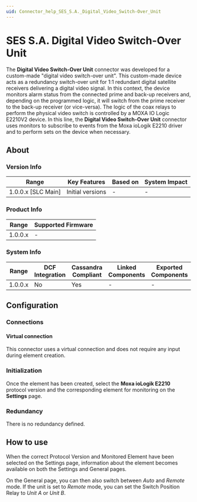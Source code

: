 ```yaml
---
uid: Connector_help_SES_S.A._Digital_Video_Switch-Over_Unit
---
```


# SES S.A. Digital Video Switch-Over Unit

The **Digital Video Switch-Over Unit** connector was developed for a custom-made "digital video switch-over unit". This custom-made device acts as a redundancy switch-over unit for 1:1 redundant digital satellite receivers delivering a digital video signal. In this context, the device monitors alarm status from the connected prime and back-up receivers and, depending on the programmed logic, it will switch from the prime receiver to the back-up receiver (or vice-versa). The logic of the coax relays to perform the physical video switch is controlled by a MOXA IO Logic E2210V2 device. In this line, the **Digital Video Switch-Over Unit** connector uses monitors to subscribe to events from the Moxa ioLogik E2210 driver and to perform sets on the device when necessary.

## About

### Version Info

| **Range**            | **Key Features** | **Based on** | **System Impact** |
|----------------------|------------------|--------------|-------------------|
| 1.0.0.x \[SLC Main\] | Initial versions | \-           | \-                |

### Product Info

| **Range** | **Supported Firmware** |
|-----------|------------------------|
| 1.0.0.x   | \-                     |

### System Info

| **Range** | **DCF Integration** | **Cassandra Compliant** | **Linked Components** | **Exported Components** |
|-----------|---------------------|-------------------------|-----------------------|-------------------------|
| 1.0.0.x   | No                  | Yes                     | \-                    | \-                      |

## Configuration

### Connections

#### Virtual connection

This connector uses a virtual connection and does not require any input during element creation.

### Initialization

Once the element has been created, select the **Moxa ioLogik E2210** protocol version and the corresponding element for monitoring on the **Settings** page.

### Redundancy

There is no redundancy defined.

## How to use

When the correct Protocol Version and Monitored Element have been selected on the Settings page, information about the element becomes available on both the Settings and General pages.

On the General page, you can then also switch between *Auto* and *Remote* mode. If the unit is set to *Remote* mode, you can set the Switch Position Relay to *Unit A* or *Unit B*.
